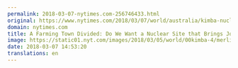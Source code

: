 ```yaml
---
permalink: 2018-03-07-nytimes.com-256746433.html
original: https://www.nytimes.com/2018/03/07/world/australia/kimba-nuclear-waste.html?partner=rss&amp;emc=rss
domain: nytimes.com
title: A Farming Town Divided: Do We Want a Nuclear Site that Brings Jobs?
image: https://static01.nyt.com/images/2018/03/05/world/00kimba-4/merlin_135019737_52a62229-4d9b-439d-bb10-f5366700c72d-mediumThreeByTwo440.jpg
date: 2018-03-07 14:53:20
translations: en
---
```



